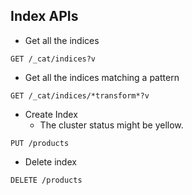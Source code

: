## Index APIs

- Get all the indices
```
GET /_cat/indices?v
```

- Get all the indices matching a pattern
```
GET /_cat/indices/*transform*?v
```

- Create Index
    - The cluster status might be yellow.
```
PUT /products
```

- Delete index
```
DELETE /products
```